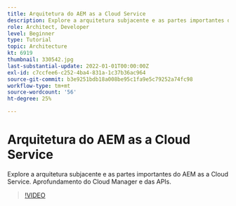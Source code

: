 ```yaml
---
title: Arquitetura do AEM as a Cloud Service
description: Explore a arquitetura subjacente e as partes importantes do AEM as a Cloud Service. Aprofundamento do Cloud Manager e das APIs.
role: Architect, Developer
level: Beginner
type: Tutorial
topic: Architecture
kt: 6919
thumbnail: 330542.jpg
last-substantial-update: 2022-01-01T00:00:00Z
exl-id: c7ccfee6-c252-4ba4-831a-1c37b36ac964
source-git-commit: b3e9251bdb18a008be95c1fa9e5c79252a74fc98
workflow-type: tm+mt
source-wordcount: '56'
ht-degree: 25%

---
```


# Arquitetura do AEM as a Cloud Service

Explore a arquitetura subjacente e as partes importantes do AEM as a Cloud Service. Aprofundamento do Cloud Manager e das APIs.

>[!VIDEO](https://video.tv.adobe.com/v/330542?quality=12&learn=on)

